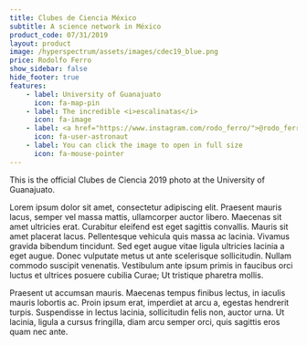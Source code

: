```yaml
---
title: Clubes de Ciencia México
subtitle: A science network in México
product_code: 07/31/2019
layout: product
image: /hyperspectrum/assets/images/cdec19_blue.png
price: Rodolfo Ferro
show_sidebar: false
hide_footer: true
features:
    - label: University of Guanajuato
      icon: fa-map-pin
    - label: The incredible <i>escalinatas</i>
      icon: fa-image
    - label: <a href="https://www.instagram.com/rodo_ferro/">@rodo_ferro</a>
      icon: fa-user-astronaut
    - label: You can click the image to open in full size
      icon: fa-mouse-pointer
---
```


This is the official Clubes de Ciencia 2019 photo at the University of Guanajuato.

Lorem ipsum dolor sit amet, consectetur adipiscing elit. Praesent mauris lacus, semper vel massa mattis, ullamcorper auctor libero. Maecenas sit amet ultricies erat. Curabitur eleifend est eget sagittis convallis. Mauris sit amet placerat lacus. Pellentesque vehicula quis massa ac lacinia. Vivamus gravida bibendum tincidunt. Sed eget augue vitae ligula ultricies lacinia a eget augue. Donec vulputate metus ut ante scelerisque sollicitudin. Nullam commodo suscipit venenatis. Vestibulum ante ipsum primis in faucibus orci luctus et ultrices posuere cubilia Curae; Ut tristique pharetra mollis. 

Praesent ut accumsan mauris. Maecenas tempus finibus lectus, in iaculis mauris lobortis ac. Proin ipsum erat, imperdiet at arcu a, egestas hendrerit turpis. Suspendisse in lectus lacinia, sollicitudin felis non, auctor urna. Ut lacinia, ligula a cursus fringilla, diam arcu semper orci, quis sagittis eros quam nec ante.